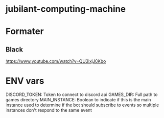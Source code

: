 # jubilant-computing-machine

# Formater
## Black
https://www.youtube.com/watch?v=QU3lxjJ0Kbo

# ENV vars
DISCORD_TOKEN: Token to connect to discord api
GAMES_DIR: Full path to games directory
MAIN_INSTANCE: Boolean to indicate if this is the main instance
    used to determine if the bot should subscribe to events so 
    multiple instances don't respond to the same event